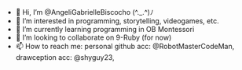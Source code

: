 - 👋 Hi, I’m @AngeliGabrielleBiscocho (^._.^)ﾉ 
- 👀 I’m interested in programming, storytelling, videogames, etc.
- 🌱 I’m currently learning programming in OB Montessori
- 💞️ I’m looking to collaborate on 9-Ruby (for now)
- 📫 How to reach me: personal github acc: @RobotMasterCodeMan, drawception acc: @shyguy23, 

<!---
AngeliGabrielleBiscocho/AngeliGabrielleBiscocho is a ✨ special ✨ repository because its `README.md` (this file) appears on your GitHub profile.
You can click the Preview link to take a look at your changes.
--->
